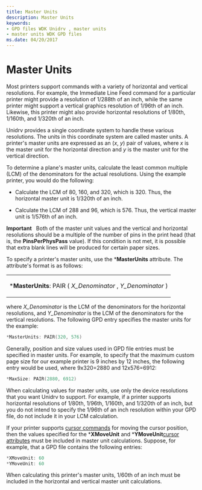 ```yaml
---
title: Master Units
description: Master Units
keywords:
- GPD files WDK Unidrv , master units
- master units WDK GPD files
ms.date: 04/20/2017
---
```


# Master Units





Most printers support commands with a variety of horizontal and vertical resolutions. For example, the Immediate Line Feed command for a particular printer might provide a resolution of 1/288th of an inch, while the same printer might support a vertical graphics resolution of 1/96th of an inch. Likewise, this printer might also provide horizontal resolutions of 1/80th, 1/160th, and 1/320th of an inch.

Unidrv provides a single coordinate system to handle these various resolutions. The units in this coordinate system are called master units. A printer's master units are expressed as an (*x*, *y*) pair of values, where *x* is the master unit for the horizontal direction and *y* is the master unit for the vertical direction.

To determine a plane's master units, calculate the least common multiple (LCM) of the denominators for the actual resolutions. Using the example printer, you would do the following:

-   Calculate the LCM of 80, 160, and 320, which is 320. Thus, the horizontal master unit is 1/320th of an inch.

-   Calculate the LCM of 288 and 96, which is 576. Thus, the vertical master unit is 1/576th of an inch.

**Important**   Both of the master unit values and the vertical and horizontal resolutions should be a multiple of the number of pins in the print head (that is, the **PinsPerPhysPass** value). If this condition is not met, it is possible that extra blank lines will be produced for certain paper sizes.

 

To specify a printer's master units, use the \***MasterUnits** attribute. The attribute's format is as follows:

<table>
<colgroup>
<col width="100%" />
</colgroup>
<tbody>
<tr class="odd">
<td><p>*<strong>MasterUnits</strong>: PAIR ( <em>X_Denominator</em> , <em>Y_Denominator</em> )</p></td>
</tr>
</tbody>
</table>

 

where *X\_Denominator* is the LCM of the denominators for the horizontal resolutions, and *Y\_Denominator* is the LCM of the denominators for the vertical resolutions. The following GPD entry specifies the master units for the example:

```cpp
*MasterUnits: PAIR(320, 576)
```

Generally, position and size values used in GPD file entries must be specified in master units. For example, to specify that the maximum custom page size for our example printer is 9 inches by 12 inches, the following entry would be used, where 9x320=2880 and 12x576=6912:

```cpp
*MaxSize: PAIR(2880, 6912)
```

When calculating values for master units, use only the device resolutions that you want Unidrv to support. For example, if a printer supports horizontal resolutions of 1/80th, 1/96th, 1/160th, and 1/320th of an inch, but you do not intend to specify the 1/96th of an inch resolution within your GPD file, do not include it in your LCM calculation.

If your printer supports [cursor commands](cursor-commands.md) for moving the cursor position, then the values specified for the \***XMoveUnit** and \***YMoveUnit**[cursor attributes](cursor-attributes.md) must be included in master unit calculations. Suppose, for example, that a GPD file contains the following entries:

```cpp
*XMoveUnit: 60
*YMoveUnit: 60
```

When calculating this printer's master units, 1/60th of an inch must be included in the horizontal and vertical master unit calculations.

 

 




